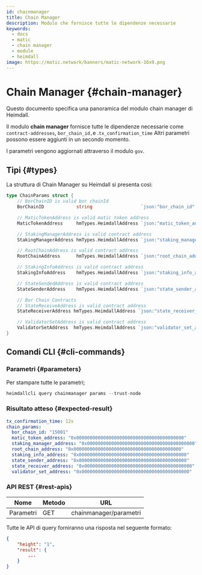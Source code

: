 ```yaml
---
id: chainmanager
title: Chain Manager
description: Modulo che fornisce tutte le dipendenze necessarie
keywords:
  - docs
  - matic
  - chain manager
  - module
  - heimdall
image: https://matic.network/banners/matic-network-16x9.png
---
```


# Chain Manager {#chain-manager}

Questo documento specifica una panoramica del modulo chain manager di Heimdall.

Il modulo **chain manager** fornisce tutte le dipendenze necessarie come `contract-addresses`, `bor_chain_id,`e .`tx_confirmation_time` Altri parametri possono essere aggiunti in un secondo momento.

I parametri vengono aggiornati attraverso il modulo `gov`.

## Tipi {#types}

La struttura di Chain Manager su Heimdall si presenta così:

```go
type ChainParams struct {
	// BorChainID is valid bor chainId
	BorChainID            string                  `json:"bor_chain_id" yaml:"bor_chain_id"`

	// MaticTokenAddress is valid matic token address
	MaticTokenAddress     hmTypes.HeimdallAddress `json:"matic_token_address" yaml:"matic_token_address"`

	// StakingManagerAddress is valid contract address
	StakingManagerAddress hmTypes.HeimdallAddress `json:"staking_manager_address" yaml:"staking_manager_address"`

	// RootChainAddress is valid contract address
	RootChainAddress      hmTypes.HeimdallAddress `json:"root_chain_address" yaml:"root_chain_address"`

	// StakingInfoAddress is valid contract address
	StakingInfoAddress    hmTypes.HeimdallAddress `json:"staking_info_address" yaml:"staking_info_address"`

	// StateSendedAddress is valid contract address
	StateSenderAddress    hmTypes.HeimdallAddress `json:"state_sender_address" yaml:"state_sender_address"`

	// Bor Chain Contracts
	// StateReceiveAddress is valid contract address
	StateReceiverAddress hmTypes.HeimdallAddress `json:"state_receiver_address" yaml:"state_receiver_address"`

	// ValidatorSetAddress is valid contract address
	ValidatorSetAddress  hmTypes.HeimdallAddress `json:"validator_set_address" yaml:"validator_set_address"`
}
```

## Comandi CLI {#cli-commands}

### Parametri {#parameters}

Per stampare tutte le parametri;

```go
heimdallcli query chainmanager params --trust-node
```

### Risultato atteso {#expected-result}

```yaml
tx_confirmation_time: 12s
chain_params:
  bor_chain_id: "15001"
  matic_token_address: "0x0000000000000000000000000000000000000000"
  staking_manager_address: "0x0000000000000000000000000000000000000000"
  root_chain_address: "0x0000000000000000000000000000000000000000"
  staking_info_address: "0x0000000000000000000000000000000000000000"
  state_sender_address: "0x0000000000000000000000000000000000000000"
  state_receiver_address: "0x0000000000000000000000000000000000000000"
  validator_set_address: "0x0000000000000000000000000000000000000000"
```

### API REST {#rest-apis}

| Nome | Metodo | URL |
|----------------------|------|------------------|
| Parametri | GET | chainmanager/parametri |

Tutte le API di query forniranno una risposta nel seguente formato:

```json
{
	"height": "1",
	"result": {
		...	  
	}
}
```
